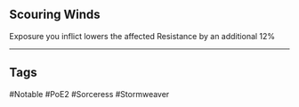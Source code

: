 ## Scouring Winds
Exposure you inflict lowers the affected Resistance by an additional 12%

---
## Tags
#Notable
#PoE2
#Sorceress
#Stormweaver
